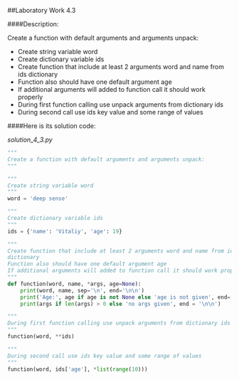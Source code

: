 ##Laboratory Work 4.3

####Description:

Create a function with default arguments and arguments unpack:
- Create string variable word
- Create dictionary variable ids
- Create function that include at least 2 arguments word and name from ids dictionary
- Function also should have one default argument age
- If additional arguments will added to function call it should work properly
- During first function calling use unpack arguments from dictionary ids
- During second call use ids key value and some range of values

####Here is its solution code:

*solution_4_3.py*
```python
"""
Create a function with default arguments and arguments unpack:
"""

"""
Create string variable word
"""
word = 'deep sense'

"""
Create dictionary variable ids
"""
ids = {'name': 'Vitaliy', 'age': 19}

"""
Create function that include at least 2 arguments word and name from ids
dictionary
Function also should have one default argument age
If additional arguments will added to function call it should work properly
"""
def function(word, name, *args, age=None):
    print(word, name, sep='\n', end='\n\n')
    print('Age:', age if age is not None else 'age is not given', end='\n\n')
    print(args if len(args) > 0 else 'no args given', end = '\n\n')

"""
During first function calling use unpack arguments from dictionary ids
"""
function(word, **ids)

"""
During second call use ids key value and some range of values
"""
function(word, ids['age'], *list(range(10)))
```